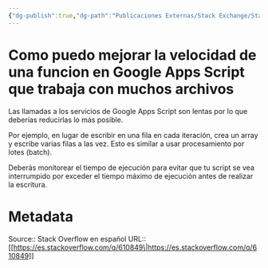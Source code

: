 ```yaml
---
{"dg-publish":true,"dg-path":"Publicaciones Externas/Stack Exchange/Stack Overflow en español/es.stackoverflow.com-610849.md","permalink":"/publicaciones-externas/stack-exchange/stack-overflow-en-espanol/es-stackoverflow-com-610849/","title":"Como puedo mejorar la velocidad de una funcion en Google Apps Script que trabaja con muchos archivos","hide":true,"noteIcon":"default","created":"2024-04-03T12:49:10.507-06:00","updated":"2024-04-05T16:43:58.152-06:00"}
---
```


# Como puedo mejorar la velocidad de una funcion en Google Apps Script que trabaja con muchos archivos

Las llamadas a los servicios de Google Apps Script son lentas por lo que deberías reducirlas lo más posible.

Por ejemplo, en lugar de escribir en una fila en cada iteración, crea un array y escribe varias filas a las vez. Esto es similar a usar procesamiento por lotes (batch).

Deberás monitorear el tiempo de ejecución para evitar que tu script se vea interrumpido por exceder el tiempo máximo de ejecución antes de realizar la escritura.

# Metadata
Source:: Stack Overflow en español
URL:: [[https://es.stackoverflow.com/q/610849\|https://es.stackoverflow.com/q/610849]]

